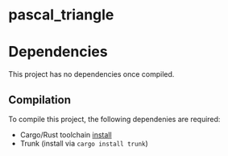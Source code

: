 # pascal_triangle

# Dependencies
This project has no dependencies once compiled.

## Compilation
To compile this project, the following dependenies are required:
- Cargo/Rust toolchain [install](https://www.rust-lang.org/tools/install)
- Trunk (install via `cargo install trunk`)
